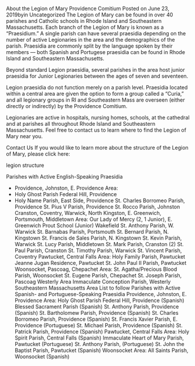 About the Legion of Mary Providence Comitium
Posted on June 23, 2019byin Uncategorized
The Legion of Mary can be found in over 40 parishes and Catholic schools in Rhode Island and Southeastern Massachusetts. Each branch of the Legion of Mary is known as a “Praesidium.” A single parish can have several praesidia depending on the number of active Legionaries in the area and the demographics of the parish. Praesidia are commonly split by the language spoken by their members — both Spanish and Portugese praesidia can be found in Rhode Island and Southeastern Massachusetts.

Beyond standard Legion praesidia, several parishes in the area host junior praesidia for Junior Legionaries between the ages of seven and seventeen.

Legion praesidia do not function merely on a parish level. Praesidia located within a central area are given the option to form a group called a “Curia,” and all legionary groups in RI and Southeastern Mass are overseen (either directly or indirectly) by the Providence Comitium.

Legionaries are active in hospitals, nursing homes, schools, at the cathedral and at parishes all throughout Rhode Island and Southeastern Massachusetts. Feel free to contact us to learn where to find the Legion of Mary near you.

Contact Us
If you would like to learn more about the structure of the Legion of Mary, please click here:

legion structure

Parishes with Active English-Speaking Praesidia
- Providence, Johnston, E. Providence Area:
- Holy Ghost Parish Federal Hill, Providence
- Holy Name Parish, East Side, Providence
St. Charles Borromeo Parish, Providence
St. Pius V Parish, Providence
St. Rocco Parish, Johnston
Cranston, Coventry, Warwick, North Kingston, E. Greenwich, Portsmouth, Middletown Area:
Our Lady of Mercy (2, 1 Junior), E. Greenwich
Prout School (Junior) Wakefield
St. Anthony Parish, W. Warwick
St. Barnabas Parish, Portsmouth
St. Bernard Parish, N. Kingstown
St. Francis de Sales Parish, N. Kingstown
St. Kevin Parish, Warwick
St. Lucy Parish, Middletown
St. Mark Parish, Cranston (2)
St. Paul Parish, Cranston
St. Timothy Parish, Warwick
St. Vincent Parish, Coventry
Pawtucket, Central Falls Area:
Holy Family Parish, Pawtucket
Jeanne Jugan Residence, Pawtucket
St. John Paul II Parish, Pawtucket
Woonsocket, Pascoag, Chepachet Area:
St. Agatha/Precious Blood Parish, Woonsocket
St. Eugene Parish, Chepachet
St. Joseph Parish, Pascoag
Westerly Area
Immaculate Conception Parish, Westerly
Southeastern Massachusetts Area
List to follow
Parishes with Active Spanish- and Portuguese-Speaking Praesidia
Providence, Johnston, E. Providence Area:
Holy Ghost Parish Federal Hill, Providence (Spanish)
Blessed Sacrament Parish (Spanish)
St. Anthony Parish, Providence (Spanish)
St. Bartholomew Parish, Providence (Spanish)
St. Charles Borromeo Parish, Providence (Spanish)
St. Francis Xavier Parish, E. Providence (Portuguese)
St. Michael Parish, Providence (Spanish)
St. Patrick Parish, Providence (Spanish)
Pawtucket, Central Falls Area:
Holy Spirit Parish, Central Falls (Spanish)
Immaculate Heart of Mary Parish, Pawtucket (Portuguese)
St. Anthony Parish, (Portuguese)
St. John the Baptist Parish, Pawtucket (Spanish)
Woonsocket Area:
All Saints Parish, Woonsocket (Spanish)
